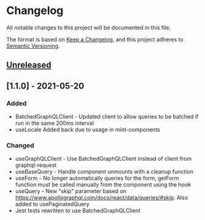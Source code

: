 # Changelog

All notable changes to this project will be documented in this file.

The format is based on [Keep a Changelog](https://keepachangelog.com/en/1.0.0/),
and this project adheres to [Semantic Versioning](https://semver.org/spec/v2.0.0.html).

## [Unreleased]

## [1.1.0] - 2021-05-20

### Added

- BatchedGraphQLClient - Updated client to allow queries to be batched if run in the same 200ms interval
- useLocale Added back due to usage in mint-components

### Changed

- useGraphQLClient - Use BatchedGraphQLClient instead of client from graphql-request
- useBaseQuery - Handle component unmounts with a cleanup function
- useForm - No longer automatically queries for the form, getForm function must be called manually from the component using the hook
- useQuery - New "skip" parameter based on https://www.apollographql.com/docs/react/data/queries/#skip. Also added to usePaginatedQuery
- Jest tests rewritten to use BatchedGraphQLClient

[Unreleased]: https://github.com/saasquatch/program-tools/compare/component-boilerplate@1.0.0...HEAD
[1.0.1]: https://github.com/saasquatch/program-tools/compare/component-boilerplate@1.0.0...component-boilerplate@1.0.1
[1.0.0]: https://github.com/saasquatch/program-tools/releases/tag/component-boilerplate%401.0.0
